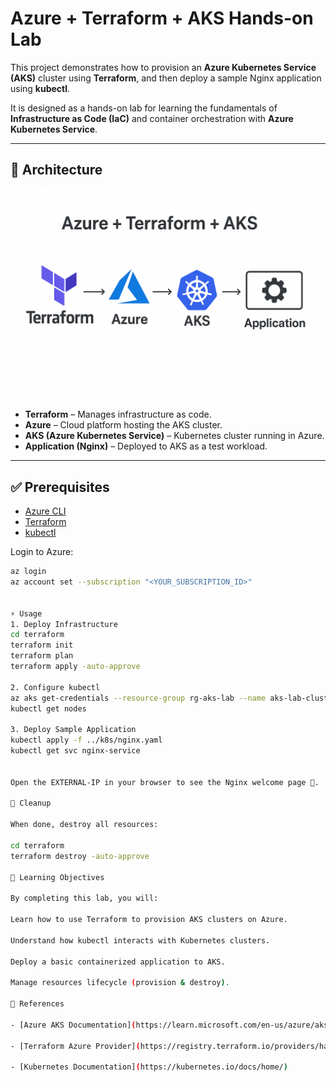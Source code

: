 # Azure + Terraform + AKS Hands-on Lab

This project demonstrates how to provision an **Azure Kubernetes Service (AKS)** cluster using **Terraform**, and then deploy a sample Nginx application using **kubectl**.

It is designed as a hands-on lab for learning the fundamentals of **Infrastructure as Code (IaC)** and container orchestration with **Azure Kubernetes Service**.

---

## 🚀 Architecture

![Architecture](Architecture.png)

- **Terraform** – Manages infrastructure as code.
- **Azure** – Cloud platform hosting the AKS cluster.
- **AKS (Azure Kubernetes Service)** – Kubernetes cluster running in Azure.
- **Application (Nginx)** – Deployed to AKS as a test workload.

---

## ✅ Prerequisites

- [Azure CLI](https://learn.microsoft.com/en-us/cli/azure/install-azure-cli)  
- [Terraform](https://developer.hashicorp.com/terraform/downloads)  
- [kubectl](https://kubernetes.io/docs/tasks/tools/)  

Login to Azure:
```bash
az login
az account set --subscription "<YOUR_SUBSCRIPTION_ID>"


⚡ Usage
1. Deploy Infrastructure
cd terraform
terraform init
terraform plan
terraform apply -auto-approve

2. Configure kubectl
az aks get-credentials --resource-group rg-aks-lab --name aks-lab-cluster
kubectl get nodes

3. Deploy Sample Application
kubectl apply -f ../k8s/nginx.yaml
kubectl get svc nginx-service


Open the EXTERNAL-IP in your browser to see the Nginx welcome page 🎉.

🧹 Cleanup

When done, destroy all resources:

cd terraform
terraform destroy -auto-approve

📖 Learning Objectives

By completing this lab, you will:

Learn how to use Terraform to provision AKS clusters on Azure.

Understand how kubectl interacts with Kubernetes clusters.

Deploy a basic containerized application to AKS.

Manage resources lifecycle (provision & destroy).

🔗 References

- [Azure AKS Documentation](https://learn.microsoft.com/en-us/azure/aks/)

- [Terraform Azure Provider](https://registry.terraform.io/providers/hashicorp/azurerm/latest/docs)

- [Kubernetes Documentation](https://kubernetes.io/docs/home/)
